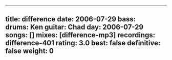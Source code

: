 
---
title: difference
date: 2006-07-29
bass:	
drums:	Ken
guitar:	Chad
day: 2006-07-29
songs: []
mixes: [difference-mp3]
recordings: difference-401
rating: 3.0
best: false
definitive: false
weight: 0
---
